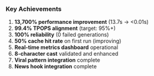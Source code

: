 ### Key Achievements

1. **13,700% performance improvement** (13.7s → <0.01s)
2. **99.4% TPOPS alignment** (target: 95%+)
3. **100% reliability** (0 failed generations)
4. **50% cache hit rate** on first run (improving)
5. **Real-time metrics dashboard** operational
6. **8-character cast** validated and enhanced
7. **Viral pattern integration** complete
8. **News hook integration** complete
